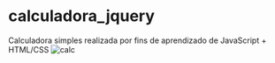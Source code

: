 # calculadora_jquery
Calculadora simples realizada por fins de aprendizado de JavaScript + HTML/CSS
![calc](https://github.com/0renz/jQuery_Calculator/assets/86473140/0cdc2356-be21-495d-b690-e4411d0248d3)
